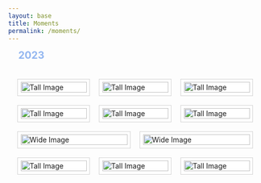 ```yaml
---
layout: base
title: Moments
permalink: /moments/
---
```


<html>
<head>
  <meta charset="UTF-8">
  <meta name="viewport" content="width=device-width, initial-scale=1.0">
  <style>
    body {
        margin: 0;
    }
    .gallery {
        display: grid;
        grid-template-columns: repeat(6, 1fr);
        gap: 18px;
        padding: 18px;
    }
    .photo {
        border: 0.5px solid #d3d3d3;
        padding: 5.5px;
        background: white;
        display: flex;
        flex-direction: column;
        align-items: center;
        overflow: hidden;
    }
    .photo img {
        width: 100%;
        height: auto;
        object-fit: cover;
    }
    .photo.tall {
        grid-column: span 2;
    }
    .photo.wide {
        grid-column: span 3;
    }
    .year-title {
        margin-top: 12px;
        font-size: 20px;
        padding-left: 20px;
        color:  #92b6f0;
    }
    .custom-quote {
      border-left: 2px solid rgba(52, 152, 219, 0);/* Change the color as desired */
      padding-left: 16px;/* Adjust the padding as needed */
      margin: 2;
      font-size: 16px; /* Example font size */
      color: #92b6f0;
    }
  </style>
</head>
<body>
<h2 class="year-title">2023</h2>
<div class="gallery">
    <div class="photo tall">
        <img src="{{ site.baseurl }}/assets/images/2023_1.jpg" alt="Tall Image">
    </div>
    <div class="photo tall">
        <img src="{{ site.baseurl }}/assets/images/2023_2.jpg" alt="Tall Image">
    </div>
        <div class="photo tall">
        <img src="{{ site.baseurl }}/assets/images/2023_3.jpg" alt="Tall Image">
    </div>
    <div class="photo tall">
        <img src="{{ site.baseurl }}/assets/images/2023_4.jpeg" alt="Tall Image">
    </div>
    <div class="photo tall">
        <img src="{{ site.baseurl }}/assets/images/2023_5.jpg" alt="Tall Image">
    </div>
    <div class="photo tall">
        <img src="{{ site.baseurl }}/assets/images/2023_6.jpeg" alt="Tall Image">
    </div>
    <div class="photo wide">
        <img src="{{ site.baseurl }}/assets/images/2023_7.jpg" alt="Wide Image">
    </div>
    <div class="photo wide">
        <img src="{{ site.baseurl }}/assets/images/2023_8.jpeg" alt="Wide Image">
    </div>
    <div class="photo tall">
        <img src="{{ site.baseurl }}/assets/images/2023_9.jpeg" alt="Tall Image">
    </div>
    <div class="photo tall">
        <img src="{{ site.baseurl }}/assets/images/2023_10.jpg" alt="Tall Image">
    </div>
    <div class="photo tall">
        <img src="{{ site.baseurl }}/assets/images/2023_11.jpg" alt="Tall Image">
    </div>
    <!-- Add more .photo divs with class 'wide' for wide images -->
</div>
</body>
</html>


